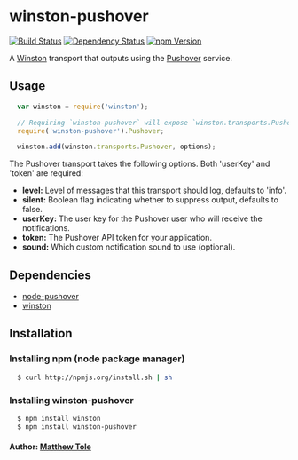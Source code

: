 # winston-pushover

[![Build Status](https://img.shields.io/travis/matthewtole/winston-pushover.svg?style=flat-square)](https://travis-ci.org/matthewtole/winston-pushover)
[![Dependency Status](https://img.shields.io/david/matthewtole/winston-pushover.svg?style=flat-square)](https://david-dm.org/matthewtole/winston-pushover)
[![npm Version](https://img.shields.io/npm/v/winston-pushover.svg?style=flat-square)](https://www.npmjs.org/package/winston-pushover)

A [Winston][0] transport that outputs using the [Pushover][1] service.

## Usage

``` js
  var winston = require('winston');

  // Requiring `winston-pushover` will expose `winston.transports.Pushover`
  require('winston-pushover').Pushover;

  winston.add(winston.transports.Pushover, options);
```
The Pushover transport takes the following options. Both 'userKey' and 'token' are required:

* __level:__ Level of messages that this transport should log, defaults to 'info'.
* __silent:__ Boolean flag indicating whether to suppress output, defaults to false.
* __userKey:__ The user key for the Pushover user who will receive the notifications.
* __token:__ The Pushover API token for your application.
* __sound:__ Which custom notification sound to use (optional).

## Dependencies

* [node-pushover][2]
* [winston][3]

## Installation

### Installing npm (node package manager)

``` bash
  $ curl http://npmjs.org/install.sh | sh
```

### Installing winston-pushover

``` bash
  $ npm install winston
  $ npm install winston-pushover
```

#### Author: [Matthew Tole](http://matthewtole.com)

[0]: https://github.com/flatiron/winston
[1]: https://pushover.net/
[2]: https://github.com/qbit/node-pushover
[3]: https://github.com/flatiron/winston
